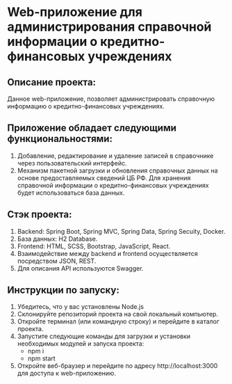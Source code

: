 # Web-приложение для администрирования справочной информации о кредитно-финансовых учреждениях


## Описание проекта:

Данное web-приложение, позволяет администрировать справочную информацию о кредитно-финансовых учреждениях.

## Приложение обладает следующими функциональностями:

1) Добавление, редактирование и удаление записей в справочнике через пользовательский интерфейс.
2) Механизм пакетной загрузки и обновления справочных данных на основе предоставляемых сведений ЦБ РФ. Для хранения справочной информации о кредитно-финансовых учреждениях будет использоваться база данных.

## Стэк проекта:

1) Backend: Spring Boot, Spring MVC, Spring Data, Spring Secuity, Docker.
2) База данных: H2 Database.
3) Frontend: HTML, SCSS, Bootstrap, JavaScript, React.
4) Взаимодействие между backend и frontend осуществляется посредством JSON, REST.
5) Для описания API используются Swagger.

## Инструкции по запуску:

1) Убедитесь, что у вас установлены Node.js
2) Склонируйте репозиторий проекта на свой локальный компьютер.
3) Откройте терминал (или командную строку) и перейдите в каталог проекта.
4) Запустите следующие команды для загрузки и установки необходимых модулей и запуска проекта: 
   - npm i
   - npm start
5) Откройте веб-браузер и перейдите по адресу http://localhost:3000 для доступа к web-приложению.
